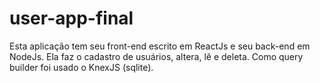 # user-app-final
Esta aplicação tem seu front-end escrito em ReactJs e seu back-end em NodeJs. Ela faz o cadastro de usuários, altera, lê e deleta. Como query builder foi usado o KnexJS (sqlite).
